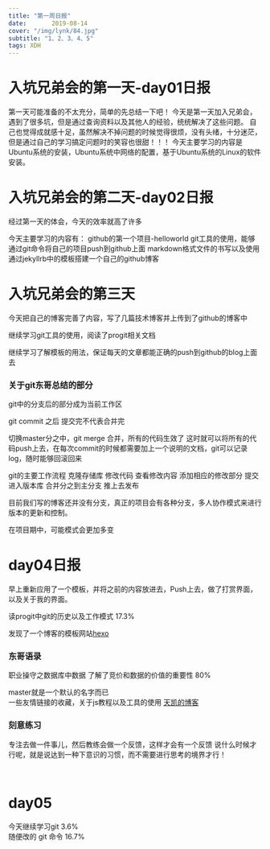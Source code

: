 ```yaml
---  
title: "第一周日报"   
date:       2019-08-14
cover: "/img/lynk/84.jpg"
subtitle: "1、2、3、4、5"   
tags: XDH    
---  
```












# 入坑兄弟会的第一天-day01日报
第一天可能准备的不太充分，简单的先总结一下吧！
今天是第一天加入兄弟会，遇到了很多坑，但是通过查询资料以及其他人的经验，统统解决了这些问题。
自己也觉得成就感十足，虽然解决不掉问题的时候觉得很烦，没有头绪，十分迷茫，但是通过自己的学习搞定问题时的笑容也很甜！！！
今天主要学习的内容是Ubuntu系统的安装，Ubuntu系统中网络的配置，基于Ubuntu系统的Linux的软件安装。

# 入坑兄弟会的第二天-day02日报

经过第一天的体会，今天的效率就高了许多

今天主要学习的内容有：
    github的第一个项目-helloworld
    git工具的使用，能够通过git命令将自己的项目push到github上面
    markdown格式文件的书写以及使用
    通过jekyllrb中的模板搭建一个自己的github博客




# 入坑兄弟会的第三天

今天把自己的博客完善了内容，写了几篇技术博客并上传到了github的博客中

继续学习git工具的使用，阅读了progit相关文档

继续学习了解模板的用法，保证每天的文章都能正确的push到github的blog上面去

### 关于git东哥总结的部分

git中的分支后的部分成为当前工作区

git commit 之后 提交完不代表合并完

切换master分之中，git merge 合并，所有的代码生效了
这时就可以将所有的代码push上去，在每次commit的时候都需要加上一个说明的文档，git可以记录log，随时能够回滚回来

git的主要工作流程
    克隆存储库
    修改代码
    查看修改内容
    添加相应的修改部分
    提交进入版本库
    合并分之到主分支
    推上去发布

目前我们写的博客还并没有分支，真正的项目会有各种分支，多人协作模式来进行版本的更新和控制。

在项目期中，可能模式会更加多变



# day04日报

早上重新应用了一个模板，并将之前的内容放进去，Push上去，做了打赏界面，以及关于我的界面。

读progit中git的历史以及工作模式 17.3%

发现了一个博客的模板网站[hexo](https://hexo.io/themes/)
### 东哥语录
职业操守之数据库中数据
了解了竞价和数据的价值的重要性 80%

master就是一个默认的名字而已
<br>
一些友情链接的收藏，关于js教程以及工具的使用
[天凯的博客](https://ttk1907.gitee.io/collection/)
<br>
### 刻意练习
专注去做一件事儿，然后教练会做一个反馈，这样才会有一个反馈
说什么时候才行呢，就是说达到一种下意识的习惯，而不需要进行思考的境界才行！

<br>

# day05


今天继续学习git   3.6%  
随便改的
git 命令  16.7%





